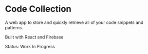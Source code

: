 # Code Collection
 A web app to store and quickly retrieve all of your code snippets and patterns.
 
 Built with React and Firebase
 
 Status: Work In Progress

